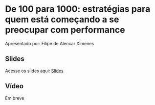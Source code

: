 # De 100 para 1000: estratégias para quem está começando a se preocupar com performance

Apresentado por: Filipe de Alencar Ximenes


## Slides

Acesse os slides aqui: [Slides](./)


## Vídeo

Em breve